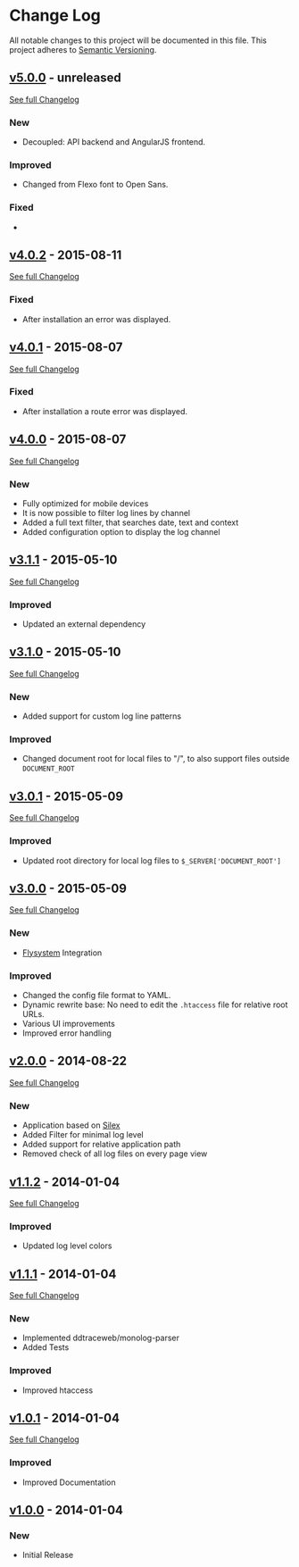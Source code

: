 # Change Log
All notable changes to this project will be documented in this file.
This project adheres to [Semantic Versioning](http://semver.org/).

## [v5.0.0](https://github.com/Syonix/monolog-viewer/releases/tag/v5.0.0) - unreleased
[See full Changelog](https://github.com/Syonix/monolog-viewer/compare/v4.0.2...v5.0.0)
### New
- Decoupled: API backend and AngularJS frontend.


### Improved
- Changed from Flexo font to Open Sans.

### Fixed
- 

## [v4.0.2](https://github.com/Syonix/monolog-viewer/releases/tag/v4.0.2) - 2015-08-11
[See full Changelog](https://github.com/Syonix/monolog-viewer/compare/v4.0.1...v4.0.2)
### Fixed
- After installation an error was displayed.

## [v4.0.1](https://github.com/Syonix/monolog-viewer/releases/tag/v4.0.1) - 2015-08-07
[See full Changelog](https://github.com/Syonix/monolog-viewer/compare/v4.0.0...v4.0.1)
### Fixed
- After installation a route error was displayed.

## [v4.0.0](https://github.com/Syonix/monolog-viewer/releases/tag/v4.0.0) - 2015-08-07
[See full Changelog](https://github.com/Syonix/monolog-viewer/compare/v3.1.1...v4.0.0)
### New
- Fully optimized for mobile devices
- It is now possible to filter log lines by channel
- Added a full text filter, that searches date, text and context
- Added configuration option to display the log channel

## [v3.1.1](https://github.com/Syonix/monolog-viewer/releases/tag/v3.0.3) - 2015-05-10
[See full Changelog](https://github.com/Syonix/monolog-viewer/compare/v3.1.0...v3.1.1)
### Improved
- Updated an external dependency

## [v3.1.0](https://github.com/Syonix/monolog-viewer/releases/tag/v3.1.0) - 2015-05-10
[See full Changelog](https://github.com/Syonix/monolog-viewer/compare/v3.0.1...v3.1.0)
### New
- Added support for custom log line patterns

### Improved
- Changed document root for local files to "/", to also support files outside `DOCUMENT_ROOT`

## [v3.0.1](https://github.com/Syonix/monolog-viewer/releases/tag/v3.0.1) - 2015-05-09
[See full Changelog](https://github.com/Syonix/monolog-viewer/compare/v3.0.0...v3.0.1)
### Improved
- Updated root directory for local log files to `$_SERVER['DOCUMENT_ROOT']`

## [v3.0.0](https://github.com/Syonix/monolog-viewer/releases/tag/v3.0.0) - 2015-05-09
[See full Changelog](https://github.com/Syonix/monolog-viewer/compare/v2.0.0...v3.0.0)
### New
- [Flysystem](https://github.com/thephpleague/flysystem) Integration
 
### Improved
- Changed the config file format to YAML.
- Dynamic rewrite base: No need to edit the `.htaccess` file for relative root URLs.
- Various UI improvements
- Improved error handling

## [v2.0.0](https://github.com/Syonix/monolog-viewer/releases/tag/v2.0.0) - 2014-08-22
[See full Changelog](https://github.com/Syonix/monolog-viewer/compare/v1.1.2...v2.0.0)
### New
- Application based on [Silex](http://silex.sensiolabs.org/)
- Added Filter for minimal log level
- Added support for relative application path
- Removed check of all log files on every page view

## [v1.1.2](https://github.com/Syonix/monolog-viewer/releases/tag/v1.1.2) - 2014-01-04
[See full Changelog](https://github.com/Syonix/monolog-viewer/compare/v1.1.1...v1.1.2)
### Improved
- Updated log level colors

## [v1.1.1](https://github.com/Syonix/monolog-viewer/releases/tag/v1.1.1) - 2014-01-04
[See full Changelog](https://github.com/Syonix/monolog-viewer/compare/v1.0.1...v1.1.1)
### New
- Implemented ddtraceweb/monolog-parser
- Added Tests

### Improved
- Improved htaccess

## [v1.0.1](https://github.com/Syonix/monolog-viewer/releases/tag/v1.0.1) - 2014-01-04
[See full Changelog](https://github.com/Syonix/monolog-viewer/compare/v1.0.0...v1.0.1)
### Improved
- Improved Documentation


## [v1.0.0](https://github.com/Syonix/monolog-viewer/releases/tag/v1.0.0) - 2014-01-04
### New
- Initial Release
